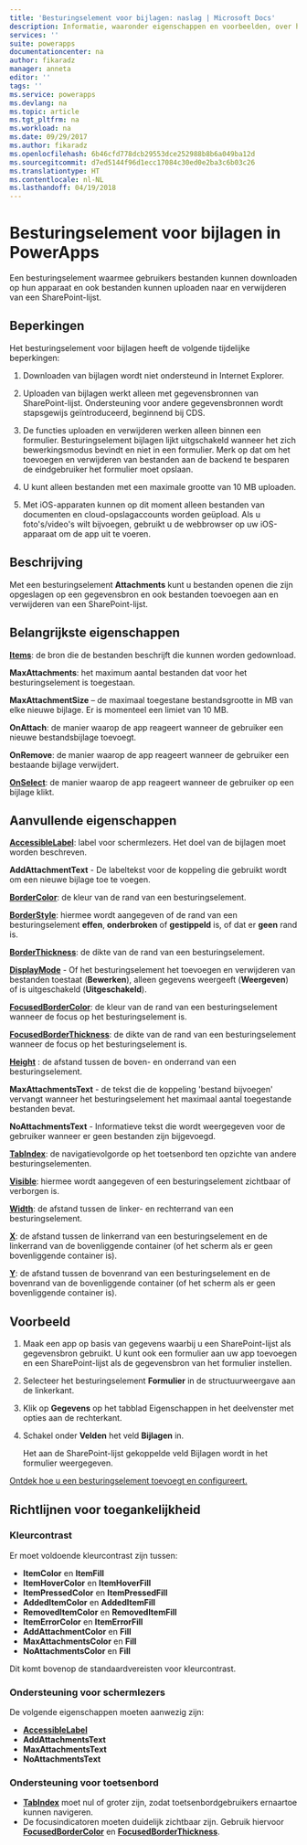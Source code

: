 ```yaml
---
title: 'Besturingselement voor bijlagen: naslag | Microsoft Docs'
description: Informatie, waaronder eigenschappen en voorbeelden, over het besturingselement Bijlagen
services: ''
suite: powerapps
documentationcenter: na
author: fikaradz
manager: anneta
editor: ''
tags: ''
ms.service: powerapps
ms.devlang: na
ms.topic: article
ms.tgt_pltfrm: na
ms.workload: na
ms.date: 09/29/2017
ms.author: fikaradz
ms.openlocfilehash: 6b46cfd778dcb29553dce252988b8b6a049ba12d
ms.sourcegitcommit: d7ed5144f96d1ecc17084c30ed0e2ba3c6b03c26
ms.translationtype: HT
ms.contentlocale: nl-NL
ms.lasthandoff: 04/19/2018
---
```

# <a name="attachments-control-in-powerapps"></a>Besturingselement voor bijlagen in PowerApps
Een besturingselement waarmee gebruikers bestanden kunnen downloaden op hun apparaat en ook bestanden kunnen uploaden naar en verwijderen van een SharePoint-lijst.

## <a name="limitations"></a>Beperkingen
Het besturingselement voor bijlagen heeft de volgende tijdelijke beperkingen:
1. Downloaden van bijlagen wordt niet ondersteund in Internet Explorer.

1. Uploaden van bijlagen werkt alleen met gegevensbronnen van SharePoint-lijst.  Ondersteuning voor andere gegevensbronnen wordt stapsgewijs geïntroduceerd, beginnend bij CDS.

1. De functies uploaden en verwijderen werken alleen binnen een formulier.  Besturingselement bijlagen lijkt uitgschakeld wanneer het zich bewerkingsmodus bevindt en niet in een formulier.   Merk op dat om het toevoegen en verwijderen van bestanden aan de backend te besparen de eindgebruiker het formulier moet opslaan.

1. U kunt alleen bestanden met een maximale grootte van 10 MB uploaden.  

1. Met iOS-apparaten kunnen op dit moment alleen bestanden van documenten en cloud-opslagaccounts worden geüpload. Als u foto's/video's wilt bijvoegen, gebruikt u de webbrowser op uw iOS-apparaat om de app uit te voeren.

## <a name="description"></a>Beschrijving
Met een besturingselement **Attachments** kunt u bestanden openen die zijn opgeslagen op een gegevensbron en ook bestanden toevoegen aan en verwijderen van een SharePoint-lijst.

## <a name="key-properties"></a>Belangrijkste eigenschappen
**[Items](properties-core.md)**: de bron die de bestanden beschrijft die kunnen worden gedownload.

**MaxAttachments**: het maximum aantal bestanden dat voor het besturingselement is toegestaan.

**MaxAttachmentSize** – de maximaal toegestane bestandsgrootte in MB van elke nieuwe bijlage.  Er is momenteel een limiet van 10 MB.

**OnAttach**: de manier waarop de app reageert wanneer de gebruiker een nieuwe bestandsbijlage toevoegt.

**OnRemove**: de manier waarop de app reageert wanneer de gebruiker een bestaande bijlage verwijdert.

**[OnSelect](properties-core.md)**: de manier waarop de app reageert wanneer de gebruiker op een bijlage klikt.

## <a name="additional-properties"></a>Aanvullende eigenschappen
**[AccessibleLabel](properties-accessibility.md)**: label voor schermlezers. Het doel van de bijlagen moet worden beschreven.

**AddAttachmentText** - De labeltekst voor de koppeling die gebruikt wordt om een nieuwe bijlage toe te voegen.

**[BorderColor](properties-color-border.md)**: de kleur van de rand van een besturingselement.

**[BorderStyle](properties-color-border.md)**: hiermee wordt aangegeven of de rand van een besturingselement **effen**, **onderbroken** of **gestippeld** is, of dat er **geen** rand is.

**[BorderThickness](properties-color-border.md)**: de dikte van de rand van een besturingselement.

**[DisplayMode](properties-core.md)** - Of het besturingselement het toevoegen en verwijderen van bestanden toestaat (**Bewerken**), alleen gegevens weergeeft (**Weergeven**) of is uitgeschakeld (**Uitgeschakeld**).

**[FocusedBorderColor](properties-color-border.md)**: de kleur van de rand van een besturingselement wanneer de focus op het besturingselement is.

**[FocusedBorderThickness](properties-color-border.md)**: de dikte van de rand van een besturingselement wanneer de focus op het besturingselement is.

**[Height](properties-size-location.md)** : de afstand tussen de boven- en onderrand van een besturingselement.

**MaxAttachmentsText** - de tekst die de koppeling 'bestand bijvoegen' vervangt wanneer het besturingselement het maximaal aantal toegestande bestanden bevat.

**NoAttachmentsText** - Informatieve tekst die wordt weergegeven voor de gebruiker wanneer er geen bestanden zijn bijgevoegd.

**[TabIndex](properties-accessibility.md)**: de navigatievolgorde op het toetsenbord ten opzichte van andere besturingselementen.

**[Visible](properties-core.md)**: hiermee wordt aangegeven of een besturingselement zichtbaar of verborgen is.

**[Width](properties-size-location.md)**: de afstand tussen de linker- en rechterrand van een besturingselement.

**[X](properties-size-location.md)**: de afstand tussen de linkerrand van een besturingselement en de linkerrand van de bovenliggende container (of het scherm als er geen bovenliggende container is).

**[Y](properties-size-location.md)**: de afstand tussen de bovenrand van een besturingselement en de bovenrand van de bovenliggende container (of het scherm als er geen bovenliggende container is).


## <a name="example"></a>Voorbeeld
1. Maak een app op basis van gegevens waarbij u een SharePoint-lijst als gegevensbron gebruikt.  U kunt ook een formulier aan uw app toevoegen en een SharePoint-lijst als de gegevensbron van het formulier instellen.

2. Selecteer het besturingselement **Formulier** in de structuurweergave aan de linkerkant.

3. Klik op **Gegevens** op het tabblad Eigenschappen in het deelvenster met opties aan de rechterkant.

4. Schakel onder **Velden** het veld **Bijlagen** in.

    Het aan de SharePoint-lijst gekoppelde veld Bijlagen wordt in het formulier weergegeven.

[Ontdek hoe u een besturingselement toevoegt en configureert.](../add-configure-controls.md)


## <a name="accessibility-guidelines"></a>Richtlijnen voor toegankelijkheid
### <a name="color-contrast"></a>Kleurcontrast
Er moet voldoende kleurcontrast zijn tussen:
* **ItemColor** en **ItemFill**
* **ItemHoverColor** en **ItemHoverFill**
* **ItemPressedColor** en **ItemPressedFill**
* **AddedItemColor** en **AddedItemFill**
* **RemovedItemColor** en **RemovedItemFill**
* **ItemErrorColor** en **ItemErrorFill**
* **AddAttachmentColor** en **Fill**
* **MaxAttachmentsColor** en **Fill**
* **NoAttachmentsColor** en **Fill**

Dit komt bovenop de standaardvereisten voor kleurcontrast.

### <a name="screen-reader-support"></a>Ondersteuning voor schermlezers
De volgende eigenschappen moeten aanwezig zijn:
* **[AccessibleLabel](properties-accessibility.md)**
* **AddAttachmentsText**
* **MaxAttachmentsText**
* **NoAttachmentsText**

### <a name="keyboard-support"></a>Ondersteuning voor toetsenbord
* **[TabIndex](properties-accessibility.md)** moet nul of groter zijn, zodat toetsenbordgebruikers ernaartoe kunnen navigeren.
* De focusindicatoren moeten duidelijk zichtbaar zijn. Gebruik hiervoor **[FocusedBorderColor](properties-color-border.md)** en **[FocusedBorderThickness](properties-color-border.md)**.
